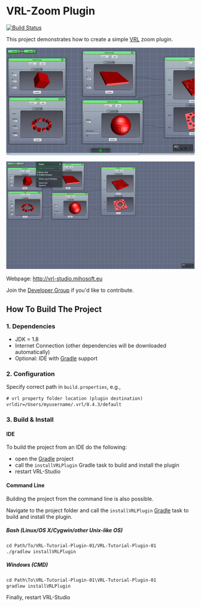 # VRL-Zoom Plugin

[![Build Status](https://travis-ci.org/VRL-Studio/VRL-Zoom.svg)](https://travis-ci.org/VRL-Studio/VRL-Zoom)

This project demonstrates how to create a simple [VRL](http://vrl-studio.mihosoft.eu) zoom plugin.

![Normal Zoom](resources/img/normal-zoom-01.png)

![Zoomed Out](resources/img/zoom-out-01.png)

Webpage: http://vrl-studio.mihosoft.eu

Join the [Developer Group](https://groups.google.com/forum/#!forum/vrl-developers) if you'd like to contribute.

## How To Build The Project

### 1. Dependencies

- JDK = 1.8
- Internet Connection (other dependencies will be downloaded automatically)
- Optional: IDE with [Gradle](http://www.gradle.org/) support


### 2. Configuration

Specify correct path in `build.properties`, e.g.,
    
    # vrl property folder location (plugin destination)
    vrldir=/Users/myusername/.vrl/0.4.3/default

### 3. Build & Install

#### IDE

To build the project from an IDE do the following:

- open the  [Gradle](http://www.gradle.org/) project
- call the `installVRLPlugin` Gradle task to build and install the plugin
- restart VRL-Studio

#### Command Line

Building the project from the command line is also possible.

Navigate to the project folder and call the `installVRLPlugin` [Gradle](http://www.gradle.org/)
task to build and install the plugin.

##### Bash (Linux/OS X/Cygwin/other Unix-like OS)

    cd Path/To/VRL-Tutorial-Plugin-01/VRL-Tutorial-Plugin-01
    ./gradlew installVRLPlugin
    
##### Windows (CMD)

    cd Path\To\VRL-Tutorial-Plugin-01\VRL-Tutorial-Plugin-01
    gradlew installVRLPlugin

Finally, restart VRL-Studio

